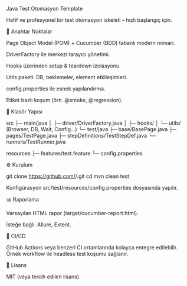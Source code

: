 Java Test Otomasyon Template

Hafif ve profesyonel bir test otomasyon iskeleti – hızlı başlangıç için.



🚀 Anahtar Noktalar

Page Object Model (POM) + Cucumber (BDD) tabanlı modern mimari.

DriverFactory ile merkezi tarayıcı yönetimi.

Hooks üzerinden setup & teardown izolasyonu.

Utils paketi: DB, beklemeler, element etkileşimleri.

config.properties ile esnek yapılandırma.

Etiket bazlı koşum (örn. @smoke, @regression).

📂 Klasör Yapısı

src
├─ main/java
│  ├─ driver/DriverFactory.java
│  ├─ hooks/
│  └─ utils/ (Browser, DB, Wait, Config...)
└─ test/java
├─ base/BasePage.java
├─ pages/TestPage.java
├─ stepDefinitions/TestStepDef.java
└─ runners/TestRunner.java

resources
├─ features/test.feature
└─ config.properties

⚙ Kurulum

git clone https://github.com/<kullanici>/<repo>.git
cd <repo>
mvn clean test

Konfigürasyon src/test/resources/config.properties dosyasında yapılır.

📊 Raporlama

Varsayılan HTML rapor (target/cucumber-report.html).

İsteğe bağlı: Allure, Extent.

🔗 CI/CD

GitHub Actions veya benzeri CI ortamlarında kolayca entegre edilebilir. Örnek workflow ile headless test koşumu sağlanır.

📜 Lisans

MIT (veya tercih edilen lisans).
